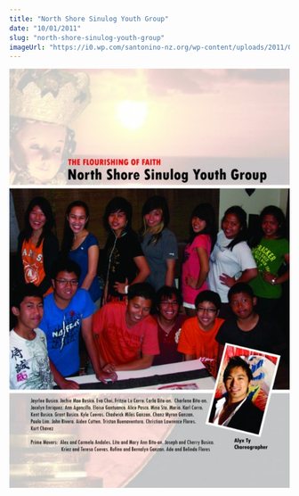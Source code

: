 ```yaml
---
title: "North Shore Sinulog Youth Group"
date: "10/01/2011"
slug: "north-shore-sinulog-youth-group"
imageUrl: "https://i0.wp.com/santonino-nz.org/wp-content/uploads/2011/07/norht-shore-youth-724x1024.jpg?resize=623%2C929"
---
```


[![](assets\images\norht-shore-youth-724x1024.jpg "Norht Shore Youth")](https://i0.wp.com/santonino-nz.org/wp-content/uploads/2011/07/norht-shore-youth.jpg)